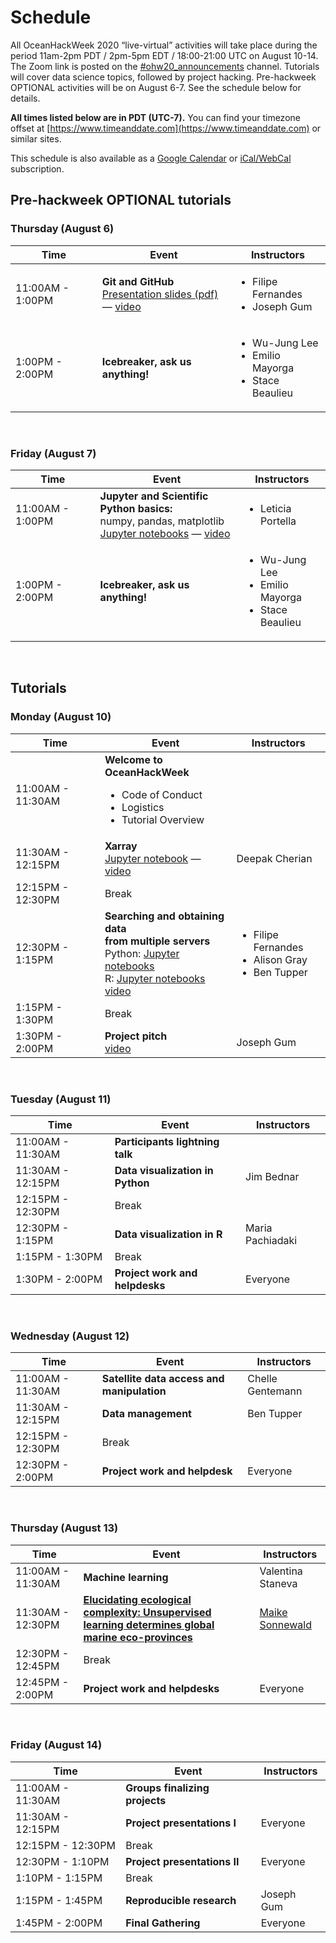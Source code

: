 # Schedule

All OceanHackWeek 2020 “live-virtual” activities will take place during the period 11am-2pm PDT / 2pm-5pm EDT / 18:00-21:00 UTC on August 10-14.  The Zoom link is posted on the [#ohw20_announcements](https://app.slack.com/client/TUFFMB3EE/C017HT6NSKZ) channel. Tutorials will cover data science topics, followed by project hacking. Pre-hackweek OPTIONAL activities will be on August 6-7. See the schedule below for details.

**All times listed below are in PDT (UTC-7).** You can find your timezone offset at [https://www.timeanddate.com](https://www.timeanddate.com) or similar sites.

This schedule is also available as a
[Google Calendar](https://calendar.google.com/calendar/embed?src=c_05tbvgs1f29lrv2s17diuscuhc%40group.calendar.google.com&ctz=America%2FNew_York)
or [iCal/WebCal](https://calendar.google.com/calendar/ical/c_05tbvgs1f29lrv2s17diuscuhc%40group.calendar.google.com/public/basic.ics)
subscription.


## Pre-hackweek OPTIONAL tutorials

### Thursday (August 6)

<table class ="defTable">
  <thead>
    <tr>
      <th>Time</th>
      <th>Event</th>
      <th>Instructors</th>
    </tr>
  </thead>
  <tbody>
    <tr>
      <td>11:00AM - 1:00PM</td>
      <td>
        <strong>Git and GitHub</strong>
        <br>
        <a href="https://github.com/oceanhackweek/ohw-preweek/tree/master/git-github-survival-guide">Presentation slides (pdf)</a>
        &mdash; <a href="https://youtu.be/7nYFRixSV2c">video</a>
      </td>
      <td>
        <ul>
          <li>Filipe Fernandes</li>
          <li>Joseph Gum</li>
        </ul>
      </td>
    </tr>
    <tr>
      <td>1:00PM - 2:00PM</td>
      <td><strong>Icebreaker, ask us anything!</strong></td>
      <td>
        <ul>
          <li>Wu-Jung Lee</li>
          <li>Emilio Mayorga</li>
          <li>Stace Beaulieu</a></li>
        </ul>
      </td>
    </tr>
  </tbody>
</table>

<br>

### Friday (August 7)

<table class ="defTable">
  <thead>
    <tr>
      <th>Time</th>
      <th>Event</th>
      <th>Instructors</th>
    </tr>
  </thead>
  <tbody>
    <tr>
      <td>11:00AM - 1:00PM</td>
      <td>
        <strong>Jupyter and Scientific Python basics:</strong>
        <br>numpy, pandas, matplotlib
        <br>
        <a href="https://github.com/oceanhackweek/ohw-preweek/tree/master/data-analysis-modules">Jupyter notebooks</a>
        &mdash; <a href="https://youtu.be/CTUAgpvfze0">video</a>
      </td>
      <td>
        <ul>
          <li>Leticia Portella</li>
        </ul>
      </td>
    </tr>
    <tr>
      <td>1:00PM - 2:00PM</td>
      <td><strong>Icebreaker, ask us anything!</strong></td>
      <td>
        <ul>
          <li>Wu-Jung Lee</li>
          <li>Emilio Mayorga</li>
          <li>Stace Beaulieu</a></li>
        </ul>
      </td>
    </tr>
  </tbody>
</table>

<br>

## Tutorials

### Monday (August 10)

<table class ="defTable">
  <thead>
    <tr>
      <th>Time</th>
      <th>Event</th>
      <th>Instructors</th>
    </tr>
  </thead>
  <tbody>
    <tr>
      <td>11:00AM - 11:30AM</td>
      <td>
        <strong>Welcome to OceanHackWeek</strong>
        <ul>
          <li>Code of Conduct</li>
          <li>Logistics</li>
          <li>Tutorial Overview</a></li>
        </ul>
      </td>
      <td> </td>
    </tr>
    <tr>
      <td>11:30AM - 12:15PM</td>
      <td>
        <strong>Xarray</strong>
        <br>
        <a href="https://github.com/oceanhackweek/ohw20-tutorials/tree/master/09-xarray">Jupyter notebook</a>
        &mdash; <a href="https://youtu.be/q020HHnGAWo">video</a>
      </td>
      <td>Deepak Cherian</td>
    </tr>
    <tr>
      <td>12:15PM - 12:30PM</td>
      <td>Break</td>
      <td> </td>
    </tr>
    <tr>
      <td>12:30PM - 1:15PM</td>
      <td>
        <strong>Searching and obtaining data 
        <br>from multiple servers</strong>
        <br>Python: 
        <a href="https://github.com/oceanhackweek/ohw20-tutorials/tree/master/01-Data-Access">Jupyter notebooks</a>
        <br>R: 
        <a href="https://github.com/oceanhackweek/ohw20-tutorials/tree/master/08-R-tutorials">Jupyter notebooks</a>
        <br><a href="https://youtu.be/q4Ebdsd02g0">video</a>
      </td>
      <td>
        <ul>
          <li>Filipe Fernandes</li>
          <li>Alison Gray</li>
          <li>Ben Tupper</li>
        </ul>
      </td>
    </tr>
    <tr>
      <td>1:15PM - 1:30PM</td>
      <td>Break</td>
      <td> </td>
    </tr>
    <tr>
      <td>1:30PM - 2:00PM</td>
      <td>
        <strong>Project pitch</strong>
        <br><a href="https://youtu.be/-UgXROWW0vs">video</a>
      </td>
      <td>Joseph Gum</td>
    </tr>
  </tbody>
</table>

<br>

### Tuesday (August 11)

<table class ="defTable">
  <thead>
    <tr>
      <th>Time</th>
      <th>Event</th>
      <th>Instructors</th>
    </tr>
  </thead>
  <tbody>
    <tr>
      <td>11:00AM - 11:30AM</td>
      <td>
        <strong>Participants lightning talk</strong>
      </td>
      <td> </td>
    </tr>
    <tr>
      <td>11:30AM - 12:15PM</td>
      <td><strong>Data visualization in Python</strong></td>
      <td>Jim Bednar</td>
    </tr>
    <tr>
      <td>12:15PM - 12:30PM</td>
      <td>Break</td>
      <td> </td>
    </tr>
    <tr>
      <td>12:30PM - 1:15PM</td>
      <td><strong>Data visualization in R</strong></td>
      <td>Maria Pachiadaki</td>
    </tr>
    <tr>
      <td>1:15PM - 1:30PM</td>
      <td>Break</td>
      <td> </td>
    </tr>
    <tr>
      <td>1:30PM - 2:00PM</td>
      <td><strong>Project work and helpdesks</strong></td>
      <td>Everyone</td>
    </tr>
  </tbody>
</table>

<br>

### Wednesday (August 12)

<table class ="defTable">
  <thead>
    <tr>
      <th>Time</th>
      <th>Event</th>
      <th>Instructors</th>
    </tr>
  </thead>
  <tbody>
    <tr>
      <td>11:00AM - 11:30AM</td>
      <td>
        <strong>Satellite data access and manipulation</strong>
      </td>
      <td>Chelle Gentemann</td>
    </tr>
    <tr>
      <td>11:30AM - 12:15PM</td>
      <td><strong>Data management</strong></td>
      <td>Ben Tupper</td>
    </tr>
    <tr>
      <td>12:15PM - 12:30PM</td>
      <td>Break</td>
      <td> </td>
    </tr>
    <tr>
      <td>12:30PM - 2:00PM</td>
      <td><strong>Project work and helpdesk</strong></td>
      <td>Everyone</td>
    </tr>
  </tbody>
</table>

<br>

### Thursday (August 13)

<table class ="defTable">
  <thead>
    <tr>
      <th>Time</th>
      <th>Event</th>
      <th>Instructors</th>
    </tr>
  </thead>
  <tbody>
    <tr>
      <td>11:00AM - 11:30AM</td>
      <td>
        <strong>Machine learning</strong>
      </td>
      <td>Valentina Staneva</td>
    </tr>
    <tr>
      <td>11:30AM - 12:30PM</td>
      <td><strong><a href="https://doi.org/10.1126/sciadv.aay4740">Elucidating ecological complexity: Unsupervised learning determines global marine eco-provinces</a></strong></td>
      <td><a href="http://msonnewald.com/">Maike Sonnewald</a></td>
    </tr>
    <tr>
      <td>12:30PM - 12:45PM</td>
      <td>Break</td>
      <td> </td>
    </tr>
    <tr>
      <td>12:45PM - 2:00PM</td>
      <td><strong>Project work and helpdesks</strong></td>
      <td>Everyone</td>
    </tr>
  </tbody>
</table>

<br>

### Friday (August 14)

<table class ="defTable">
  <thead>
    <tr>
      <th>Time</th>
      <th>Event</th>
      <th>Instructors</th>
    </tr>
  </thead>
  <tbody>
    <tr>
      <td>11:00AM - 11:30AM</td>
      <td>
        <strong>Groups finalizing projects</strong>
      </td>
      <td> </td>
    </tr>
    <tr>
      <td>11:30AM - 12:15PM</td>
      <td><strong>Project presentations I</strong></td>
      <td>Everyone</td>
    </tr>
    <tr>
      <td>12:15PM - 12:30PM</td>
      <td>Break</td>
      <td> </td>
    </tr>
    <tr>
      <td>12:30PM - 1:10PM</td>
      <td><strong>Project presentations II</strong></td>
      <td>Everyone</td>
    </tr>
    <tr>
      <td>1:10PM - 1:15PM</td>
      <td>Break</td>
      <td> </td>
    </tr>
    <tr>
      <td>1:15PM - 1:45PM</td>
      <td><strong>Reproducible research</strong></td>
      <td>Joseph Gum</td>
    </tr>
    <tr>
      <td>1:45PM - 2:00PM</td>
      <td><strong>Final Gathering</strong></td>
      <td>Everyone</td>
    </tr>
  </tbody>
</table>
